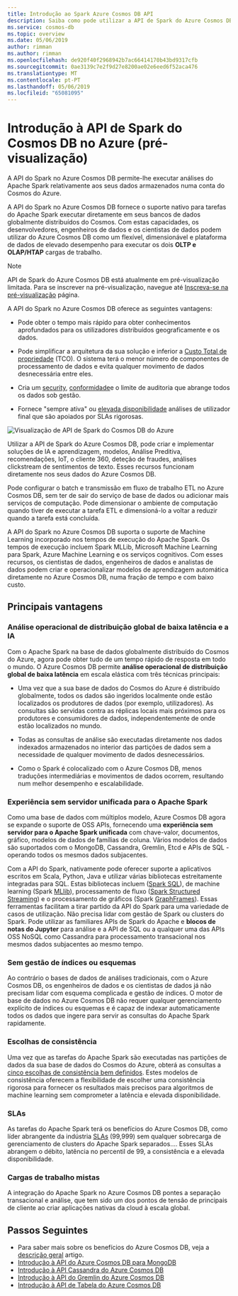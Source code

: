 ```yaml
---
title: Introdução ao Spark Azure Cosmos DB API
description: Saiba como pode utilizar a API de Spark do Azure Cosmos DB para executar análises operacionais e de IA
ms.service: cosmos-db
ms.topic: overview
ms.date: 05/06/2019
author: rimman
ms.author: rimman
ms.openlocfilehash: de920f40f2968942b7ac66414170b43bd9317cfb
ms.sourcegitcommit: 0ae3139c7e2f9d27e8200ae02e6eed6f52aca476
ms.translationtype: MT
ms.contentlocale: pt-PT
ms.lasthandoff: 05/06/2019
ms.locfileid: "65081095"
---
```

# <a name="introduction-to-the-azure-cosmos-db-spark-api-preview"></a>Introdução à API de Spark do Cosmos DB no Azure (pré-visualização) 

A API do Spark no Azure Cosmos DB permite-lhe executar análises do Apache Spark relativamente aos seus dados armazenados numa conta do Cosmos do Azure.

A API do Spark no Azure Cosmos DB fornece o suporte nativo para tarefas do Apache Spark executar diretamente em seus bancos de dados globalmente distribuídos do Cosmos. Com estas capacidades, os desenvolvedores, engenheiros de dados e os cientistas de dados podem utilizar do Azure Cosmos DB como um flexível, dimensionável e plataforma de dados de elevado desempenho para executar os dois **OLTP e OLAP/HTAP** cargas de trabalho. 

> [!NOTE]
> API de Spark do Azure Cosmos DB está atualmente em pré-visualização limitada. Para se inscrever na pré-visualização, navegue até [Inscreva-se na pré-visualização](https://aka.ms/cosmos-spark-preview) página. 

A API do Spark no Azure Cosmos DB oferece as seguintes vantagens:

* Pode obter o tempo mais rápido para obter conhecimentos aprofundados para os utilizadores distribuídos geograficamente e os dados.

* Pode simplificar a arquitetura da sua solução e inferior a [Custo Total de propriedade](total-cost-ownership.md) (TCO). O sistema terá o menor número de componentes de processamento de dados e evita qualquer movimento de dados desnecessária entre eles.

* Cria um [security](secure-access-to-data.md), [conformidade](compliance.md)e o limite de auditoria que abrange todos os dados sob gestão.

* Fornece "sempre ativa" ou [elevada disponibilidade](high-availability.md) análises de utilizador final que são apoiados por SLAs rigorosas.

![Visualização de API de Spark do Cosmos DB do Azure](./media/spark-api-introduction/spark-api-visualization.png)
 
Utilizar a API de Spark do Azure Cosmos DB, pode criar e implementar soluções de IA e aprendizagem, modelos, Análise Preditiva, recomendações, IoT, o cliente 360, deteção de fraudes, análises clickstream de sentimentos de texto. Esses recursos funcionam diretamente nos seus dados do Azure Cosmos DB.

Pode configurar o batch e transmissão em fluxo de trabalho ETL no Azure Cosmos DB, sem ter de sair do serviço de base de dados ou adicionar mais serviços de computação. Pode dimensionar o ambiente de computação quando tiver de executar a tarefa ETL e dimensioná-lo a voltar a reduzir quando a tarefa está concluída.

A API do Spark no Azure Cosmos DB suporta o suporte de Machine Learning incorporado nos tempos de execução do Apache Spark. Os tempos de execução incluem Spark MLLib, Microsoft Machine Learning para Spark, Azure Machine Learning e os serviços cognitivos. Com esses recursos, os cientistas de dados, engenheiros de dados e analistas de dados podem criar e operacionalizar modelos de aprendizagem automática diretamente no Azure Cosmos DB, numa fração de tempo e com baixo custo.


## <a name="key-benefits"></a>Principais vantagens

### <a name="globally-distributed-low-latency-operational-analytics-and-ai"></a>Análise operacional de distribuição global de baixa latência e a IA

Com o Apache Spark na base de dados globalmente distribuído do Cosmos do Azure, agora pode obter tudo de um tempo rápido de resposta em todo o mundo. O Azure Cosmos DB permite **análise operacional de distribuição global de baixa latência** em escala elástica com três técnicas principais:

* Uma vez que a sua base de dados do Cosmos do Azure é distribuído globalmente, todos os dados são ingeridos localmente onde estão localizados os produtores de dados (por exemplo, utilizadores). As consultas são servidas contra as réplicas locais mais próximos para os produtores e consumidores de dados, independentemente de onde estão localizados no mundo. 

* Todas as consultas de análise são executadas diretamente nos dados indexados armazenados no interior das partições de dados sem a necessidade de qualquer movimento de dados desnecessários. 

* Como o Spark é colocalizado com o Azure Cosmos DB, menos traduções intermediárias e movimentos de dados ocorrem, resultando num melhor desempenho e escalabilidade.

### <a name="unified-serverless-experience-for-apache-spark"></a>Experiência sem servidor unificada para o Apache Spark

Como uma base de dados com múltiplos modelo, Azure Cosmos DB agora se expande o suporte de OSS APIs, fornecendo uma **experiência sem servidor para o Apache Spark unificada** com chave-valor, documentos, gráfico, modelos de dados de famílias de coluna. Vários modelos de dados são suportados com o MongoDB, Cassandra, Gremlin, Etcd e APIs de SQL - operando todos os mesmos dados subjacentes. 

Com a API do Spark, nativamente pode oferecer suporte a aplicativos escritos em Scala, Python, Java e utilizar várias bibliotecas estreitamente integradas para SQL. Estas bibliotecas incluem ([Spark SQL](https://spark.apache.org/sql/)), de machine learning (Spark [MLlib](https://spark.apache.org/mllib/)), processamento de fluxo ([Spark Structured Streaming](https://spark.apache.org/streaming/)) e o processamento de gráficos (Spark [GraphFrames]( https://docs.databricks.com/spark/latest/graph-analysis/graphframes/user-guide-python.html)). Essas ferramentas facilitam a tirar partido da API do Spark para uma variedade de casos de utilização. Não precisa lidar com gestão de Spark ou clusters do Spark. Pode utilizar as familiares APIs de Spark do Apache e **blocos de notas do Jupyter** para análise e a API de SQL ou a qualquer uma das APIs OSS NoSQL como Cassandra para processamento transacional nos mesmos dados subjacentes ao mesmo tempo.

### <a name="no-schema-or-index-management"></a>Sem gestão de índices ou esquemas

Ao contrário o bases de dados de análises tradicionais, com o Azure Cosmos DB, os engenheiros de dados e os cientistas de dados já não precisam lidar com esquema complicada e gestão de índices. O motor de base de dados no Azure Cosmos DB não requer qualquer gerenciamento explícito de índices ou esquemas e é capaz de indexar automaticamente todos os dados que ingere para servir as consultas do Apache Spark rapidamente. 

### <a name="consistency-choices"></a>Escolhas de consistência

Uma vez que as tarefas do Apache Spark são executadas nas partições de dados da sua base de dados do Cosmos do Azure, obterá as consultas a [cinco escolhas de consistência bem definidos](consistency-levels.md). Estes modelos de consistência oferecem a flexibilidade de escolher uma consistência rigorosa para fornecer os resultados mais precisos para algoritmos de machine learning sem comprometer a latência e elevada disponibilidade. 

### <a name="slas"></a>SLAs

As tarefas do Apache Spark terá os benefícios do Azure Cosmos DB, como líder abrangente da indústria [SLAs](https://azure.microsoft.com/support/legal/sla/documentdb/v1_1/) (99,999) sem qualquer sobrecarga de gerenciamento de clusters do Apache Spark separados.... Esses SLAs abrangem o débito, latência no percentil de 99, a consistência e a elevada disponibilidade. 

### <a name="mixed-workloads"></a>Cargas de trabalho mistas

A integração do Apache Spark no Azure Cosmos DB pontes a separação transacional e análise, que tem sido um dos pontos de tensão de principais de cliente ao criar aplicações nativas da cloud à escala global. 

## <a name="next-steps"></a>Passos Seguintes

* Para saber mais sobre os benefícios do Azure Cosmos DB, veja a [descrição geral](introduction.md) artigo.
* [Introdução à API do Azure Cosmos DB para MongoDB](mongodb-introduction.md)
* [Introdução à API Cassandra do Azure Cosmos DB](cassandra-introduction.md)
* [Introdução à API do Gremlin do Azure Cosmos DB](graph-introduction.md)
* [Introdução à API de Tabela do Azure Cosmos DB](table-introduction.md)




